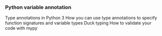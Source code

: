 ### Python variable annotation
Type annotations in Python 3
How you can use type annotations to specify function signatures and variable types
Duck typing
How to validate your code with mypy

